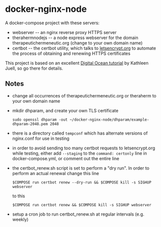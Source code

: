 # docker-nginx-node

A docker-compose project with these servers:
  * webserver -- an nginx reverse proxy HTTPS server
  * therahermnodejs -- a node express webserver for the domain therapeutichermeneutic.org (change to your own domain name)
  * certbot -- the certbot utility, which talks to [letsencrypt.org](https://letsencrypt.org) to automate the process of obtaining and renewing HTTPS certificates
  
This project is based on an excellent [Digital Ocean tutorial](https://www.digitalocean.com/community/tutorials/how-to-secure-a-containerized-node-js-application-with-nginx-let-s-encrypt-and-docker-compose) by Kathleen Juell, so go there for details.

## Notes
* change all occurrences of therapeutichermeneutic.org or theraherm to your own domain name
* mkdir dhparam, and create your own TLS certificate

      sudo openssl dhparam -out ~/docker-nginx-node/dhparam/example-dhparam-2048.pem 2048
* there is a directory called `tempconf` which has alternate versions of nginx.conf for use in testing
* in order to avoid sending too many certbot requests to letsencrypt.org while testing, either add `--staging` to the `command: certonly` line in docker-compose.yml, or comment out the entire line
* the certbot_renew.sh script is set to perform a "dry run". In order to perform an actual renewal change this line

      $COMPOSE run certbot renew --dry-run && $COMPOSE kill -s SIGHUP webserver
  to this
  
      $COMPOSE run certbot renew && $COMPOSE kill -s SIGHUP webserver
* setup a cron job to run certbot_renew.sh at regular intervals (e.g. weekly)

